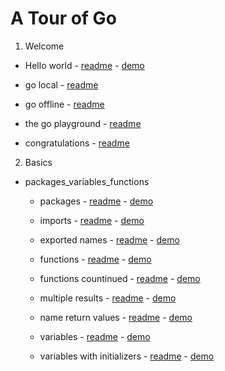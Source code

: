 
# A Tour of Go

1. Welcome

* Hello world - [readme](welcome/1.hello_world/readme.md) - [demo](welcome/1.hello_world/main.go)

* go local - [readme](welcome/2.go_local/readme.md)

* go offline - [readme](welcome/3.go_offline/readme.md)

* the go playground - [readme](welcome/4.the_go_playground/readme.md)

* congratulations - [readme](welcome/5.congratulations/readme.md)

2. Basics

* packages_variables_functions
    * packages - [readme](basics/packages_variables_functions/1.packages/readme.md)  - [demo](basics/packages_variables_functions/1.packages/main.go)

    * imports - [readme](basics/packages_variables_functions/2.imports/readme.md)  - [demo](basics/packages_variables_functions/2.imports/main.go)

    * exported names - [readme](basics/packages_variables_functions/3.exported_names/readme.md)  - [demo](basics/packages_variables_functions/3.exported_names/main.go)

    * functions - [readme](basics/packages_variables_functions/4.functions/readme.md)  - [demo](basics/packages_variables_functions/4.functions/main.go)

    * functions countinued - [readme](basics/packages_variables_functions/5.functions_countinued/readme.md)  - [demo](basics/packages_variables_functions/5.functions_countinued/main.go)

    * multiple results - [readme](basics/packages_variables_functions/6.multiple_results/readme.md)  - [demo](basics/packages_variables_functions/6.multiple_results/main.go)

    * name return values - [readme](basics/packages_variables_functions/7.named_return_values/readme.md)  - [demo](basics/packages_variables_functions/7.named_return_values/main.go)

    * variables - [readme](basics/packages_variables_functions/8.variables/readme.md)  - [demo](basics/packages_variables_functions/8.variables/main.go)

    * variables with initializers - [readme](basics/packages_variables_functions/9.variables_with_initializers/readme.md)  - [demo](basics/packages_variables_functions/9.variables_with_initializers/main.go)

    